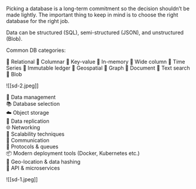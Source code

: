 Picking a database is a long-term commitment so the decision shouldn’t be made lightly. The important thing to keep in mind is to choose the right database for the right job.

Data can be structured (SQL), semi-structured (JSON), and unstructured (Blob).

Common DB categories:

🔹 Relational
🔹 Columnar
🔹 Key-value
🔹 In-memory
🔹 Wide column
🔹 Time Series
🔹 Immutable ledger
🔹 Geospatial
🔹 Graph
🔹 Document
🔹 Text search
🔹 Blob


![[sd-2.jpeg]]

💾 Data management  
📚 Database selection  
☁️ Object storage  
🔄 Data replication  
🌐 Networking  
🚀 Scalability techniques  
📩 Communication  
🔗 Protocols & queues  
📦 Modern deployment tools (Docker, Kubernetes etc.)  
📍 Geo-location & data hashing  
🔌 API & microservices

![[sd-1.jpeg]]